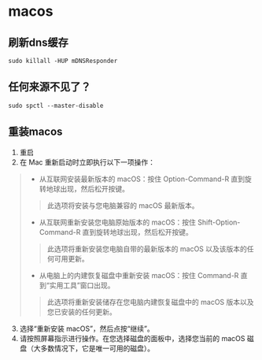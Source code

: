 # macos
## 刷新dns缓存
```shell
sudo killall -HUP mDNSResponder
```
## 任何来源不见了？
```shell
sudo spctl --master-disable
```
## 重装macos
1. 重启
2. 在 Mac 重新启动时立即执行以下一项操作：
> + 从互联网安装最新版本的 macOS：按住 Option-Command-R 直到旋转地球出现，然后松开按键。
>> 此选项将安装与您电脑兼容的 macOS 最新版本。
> + 从互联网重新安装您电脑原始版本的 macOS：按住 Shift-Option-Command-R 直到旋转地球出现，然后松开按键。
>> 此选项将重新安装您电脑自带的最新版本的 macOS 以及该版本的任何可用更新。
> + 从电脑上的内建恢复磁盘中重新安装 macOS：按住 Command-R 直到“实用工具”窗口出现。
>> 此选项将重新安装储存在您电脑内建恢复磁盘中的 macOS 版本以及您已安装的任何更新。
3. 选择“重新安装 macOS”，然后点按“继续”。
4. 请按照屏幕指示进行操作。在您选择磁盘的面板中，选择您当前的 macOS 磁盘（大多数情况下，它是唯一可用的磁盘）。
